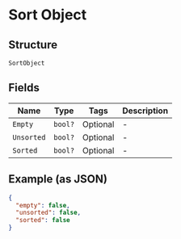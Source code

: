 
# Sort Object

## Structure

`SortObject`

## Fields

| Name | Type | Tags | Description |
|  --- | --- | --- | --- |
| `Empty` | `bool?` | Optional | - |
| `Unsorted` | `bool?` | Optional | - |
| `Sorted` | `bool?` | Optional | - |

## Example (as JSON)

```json
{
  "empty": false,
  "unsorted": false,
  "sorted": false
}
```

